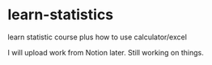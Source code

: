 # learn-statistics
learn statistic course plus how to use calculator/excel

I will upload work from Notion later. Still working on things.
